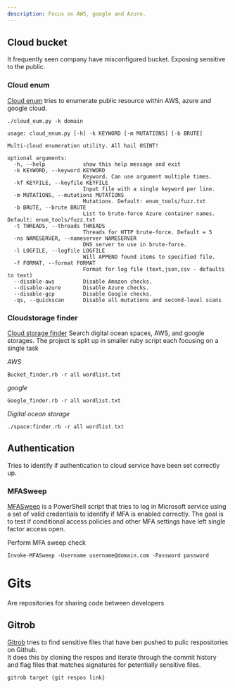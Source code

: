 ```yaml
---
description: Focus on AWS, google and Azure. 
---
```


## Cloud bucket

It frequently seen company have misconfigured bucket. Exposing sensitive to the public.

### Cloud enum

[Cloud enum](https://github.com/initstring/cloud_enum) tries to enumerate public resource within AWS, azure and google cloud. 

````
./cloud_eum.py -k domain
````
````
usage: cloud_enum.py [-h] -k KEYWORD [-m MUTATIONS] [-b BRUTE]

Multi-cloud enumeration utility. All hail OSINT!

optional arguments:
  -h, --help            show this help message and exit
  -k KEYWORD, --keyword KEYWORD
                        Keyword. Can use argument multiple times.
  -kf KEYFILE, --keyfile KEYFILE
                        Input file with a single keyword per line.
  -m MUTATIONS, --mutations MUTATIONS
                        Mutations. Default: enum_tools/fuzz.txt
  -b BRUTE, --brute BRUTE
                        List to brute-force Azure container names. Default: enum_tools/fuzz.txt
  -t THREADS, --threads THREADS
                        Threads for HTTP brute-force. Default = 5
  -ns NAMESERVER, --nameserver NAMESERVER
                        DNS server to use in brute-force.
  -l LOGFILE, --logfile LOGFILE
                        Will APPEND found items to specified file.
  -f FORMAT, --format FORMAT
                        Format for log file (text,json,csv - defaults to text)
  --disable-aws         Disable Amazon checks.
  --disable-azure       Disable Azure checks.
  --disable-gcp         Disable Google checks.
  -qs, --quickscan      Disable all mutations and second-level scans
  ````


### Cloudstorage finder

[Cloud storage finder](https://github.com/digininja/CloudStorageFinder)
Search digital ocean spaces, AWS, and google storages. 
The project is split up in smaller ruby script each focusing on a single task

*AWS*
````
Bucket_finder.rb -r all wordlist.txt
````

*google*
````
Google_finder.rb -r all wordlist.txt
````
*Digital ocean storage*
````
./space:finder.rb -r all wordlist.txt 
````

## Authentication

Tries to identify if authentication to cloud service have been set correctly up.

### MFASweep

[MFASweep](https://github.com/dafthack/MFASweep) is a PowerShell script that tries to log in Microsoft service using a set of valid credentials to identify if MFA is enabled correctly. The goal is to test if conditional access policies and other MFA settings have left single factor access open.


Perform MFA sweep check
````
Invoke-MFASweep -Username username@domain.com -Password password 
````

# Gits

Are repositories for sharing code between developers

## Gitrob

[Gitrob](https://github.com/michenriksen/gitrob) tries to find sensitive files that have ben pushed to pulic respositories on Github.\
It does this by cloning the respos and iterate through the commit history and flag files that matches signatures for petentially sensitive files.

````
gitrob target {git respos link}
````